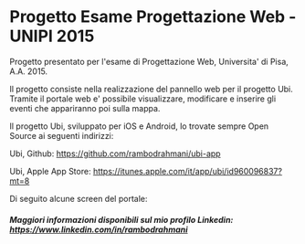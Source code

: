 # Progetto Esame Progettazione Web - UNIPI 2015
Progetto presentato per l'esame di Progettazione Web, Universita' di Pisa, A.A. 2015.

Il progetto consiste nella realizzazione del pannello web per il progetto Ubi. Tramite il portale web e' possibile visualizzare, modificare e inserire gli eventi che appariranno poi sulla mappa.

Il progetto Ubi, sviluppato per iOS e Android, lo trovate sempre Open Source ai seguenti indirizzi:

Ubi, Github: https://github.com/rambodrahmani/ubi-app

Ubi, Apple App Store: https://itunes.apple.com/it/app/ubi/id960096837?mt=8

Di seguito alcune screen del portale:

##### Maggiori informazioni disponibili sul mio profilo Linkedin: https://www.linkedin.com/in/rambodrahmani
